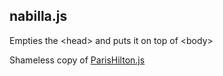 nabilla.js
---
Empties the &lt;head&gt; and puts it on top of &lt;body&gt;

Shameless copy of [ParisHilton.js](https://github.com/fbrandel/ParisHilton.js)


